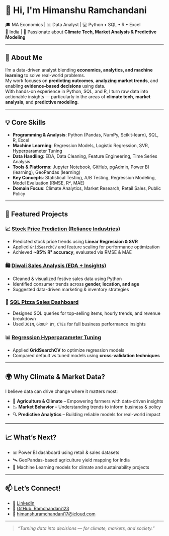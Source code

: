 # 👋 Hi, I'm Himanshu Ramchandani  

🎓 MA Economics | 📊 Data Analyst | 💻 Python • SQL • R • Excel  
📍 India | 🌱 Passionate about **Climate Tech, Market Analysis & Predictive Modeling**

---

## 🚀 About Me  

I’m a data-driven analyst blending **economics, analytics, and machine learning** to solve real-world problems.  
My work focuses on **predicting outcomes**, **analyzing market trends**, and enabling **evidence-based decisions** using data.  
With hands-on experience in Python, SQL, and R, I turn raw data into actionable insights — particularly in the areas of **climate tech**, **market analysis**, and **predictive modeling**.

---

## 💡 Core Skills  

- **Programming & Analysis**: Python (Pandas, NumPy, Scikit-learn), SQL, R, Excel  
- **Machine Learning**: Regression Models, Logistic Regression, SVR, Hyperparameter Tuning  
- **Data Handling**: EDA, Data Cleaning, Feature Engineering, Time Series Analysis  
- **Tools & Platforms**: Jupyter Notebook, GitHub, pgAdmin, Power BI (learning), GeoPandas (learning)  
- **Key Concepts**: Statistical Testing, A/B Testing, Regression Modeling, Model Evaluation (RMSE, R², MAE)  
- **Domain Focus**: Climate Analytics, Market Research, Retail Sales, Public Policy  

---

## 📂 Featured Projects  

### 📈 [Stock Price Prediction (Reliance Industries)](https://github.com/Ramchandani123/House-Price-Prediction)  
- Predicted stock price trends using **Linear Regression & SVR**  
- Applied `GridSearchCV` and feature scaling for performance optimization  
- Achieved **~85% R² accuracy**, evaluated via RMSE & MAE  

### 🛍️ [Diwali Sales Analysis (EDA + Insights)](https://github.com/Ramchandani123/Diwali-Sales-Analysis)  
- Cleaned & visualized festive sales data using Python  
- Identified consumer trends across **gender, location, and age**  
- Suggested data-driven marketing & inventory strategies  

### 🍕 [SQL Pizza Sales Dashboard](https://github.com/Ramchandani123/SQL-Pizza-Sales)  
- Designed SQL queries for top-selling items, hourly trends, and revenue breakdown  
- Used `JOIN`, `GROUP BY`, `CTEs` for full business performance insights  

### 📊 [Regression Hyperparameter Tuning](https://github.com/Ramchandani123/Regression-Hyperparameter-tuning)  
- Applied **GridSearchCV** to optimize regression models  
- Compared default vs tuned models using **cross-validation techniques**  

---

## 🌍 Why Climate & Market Data?  

I believe data can drive change where it matters most:  
- 🌾 **Agriculture & Climate** – Empowering farmers with data-driven insights  
- 📉 **Market Behavior** – Understanding trends to inform business & policy  
- 🔍 **Predictive Analytics** – Building reliable models for real-world impact  

---

## 📈 What’s Next?  

- 📊 Power BI dashboard using retail & sales datasets  
- 🛰️ GeoPandas-based agriculture yield mapping for India  
- 🌱 Machine Learning models for climate and sustainability projects  

---

## 📫 Let’s Connect!  

- 🔗 [LinkedIn](https://www.linkedin.com/in/himanshu-ramchandani-69956b239)  
- 💼 [GitHub: Ramchandani123](https://github.com/Ramchandani123)  
- 📧 himanshuramchandani17@icloud.com  

---

> _“Turning data into decisions — for climate, markets, and society.”_  
